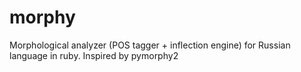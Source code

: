 # morphy
Morphological analyzer (POS tagger + inflection engine) for Russian language in ruby. Inspired by pymorphy2

